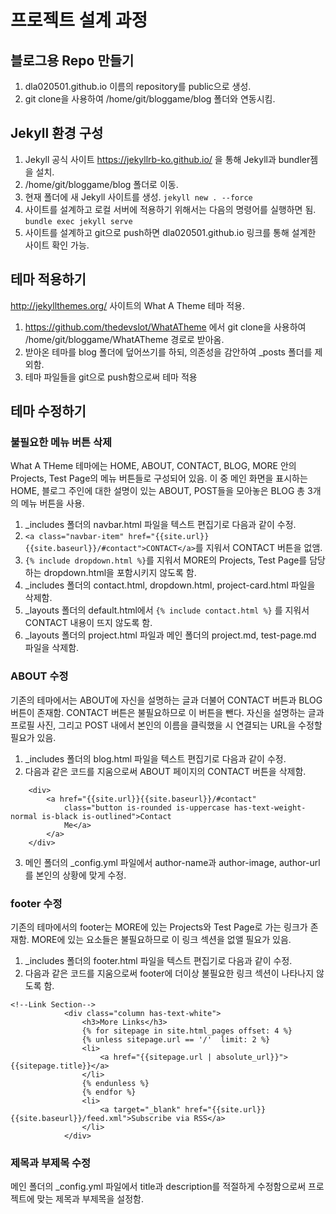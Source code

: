 # 프로젝트 설계 과정
## 블로그용 Repo 만들기
1. dla020501.github.io 이름의 repository를 public으로 생성.
2. git clone을 사용하여 /home/git/bloggame/blog 폴더와 연동시킴.

## Jekyll 환경 구성
1. Jekyll 공식 사이트 https://jekyllrb-ko.github.io/ 을 통해 Jekyll과 bundler젬을 설치.
2. /home/git/bloggame/blog 폴더로 이동.
3. 현재 폴더에 새 Jekyll 사이트를 생성.
`jekyll new . --force` 
4. 사이트를 설계하고 로컬 서버에 적용하기 위해서는 다음의 명령어를 실행하면 됨.
`bundle exec jekyll serve`
5. 사이트를 설계하고 git으로 push하면 dla020501.github.io 링크를 통해 설계한 사이트 확인 가능.

## 테마 적용하기
http://jekyllthemes.org/ 사이트의 What A Theme 테마 적용.
1. https://github.com/thedevslot/WhatATheme 에서 git clone을 사용하여 /home/git/bloggame/WhatATheme 경로로 받아옴.
2. 받아온 테마를 blog 폴더에 덮어쓰기를 하되, 의존성을 감안하여 _posts 폴더를 제외함.
3. 테마 파일들을 git으로 push함으로써 테마 적용

## 테마 수정하기
### 불필요한 메뉴 버튼 삭제
What A THeme 테마에는 HOME, ABOUT, CONTACT, BLOG, MORE 안의 Projects, Test Page의 메뉴 버튼들로 구성되어 있음.
이 중 메인 화면을 표시하는 HOME, 블로그 주인에 대한 설명이 있는 ABOUT, POST들을 모아놓은 BLOG 총 3개의 메뉴 버튼을 사용.
1. _includes 폴더의 navbar.html 파일을 텍스트 편집기로 다음과 같이 수정.
2. `<a class="navbar-item" href="{{site.url}}{{site.baseurl}}/#contact">CONTACT</a>`를 지워서 CONTACT 버튼을 없앰.
3. `{% include dropdown.html %}`를 지워서 MORE의 Projects, Test Page를 담당하는 dropdown.html을 포함시키지 않도록 함. 
4. _includes 폴더의 contact.html, dropdown.html, project-card.html 파일을 삭제함.
5. _layouts 폴더의 default.html에서 `{% include contact.html %}` 를 지워서 CONTACT 내용이 뜨지 않도록 함.
6. _layouts 폴더의 project.html 파일과 메인 폴더의 project.md, test-page.md 파일을 삭제함.

### ABOUT 수정
기존의 테마에서는 ABOUT에 자신을 설명하는 글과 더불어 CONTACT 버튼과 BLOG 버튼이 존재함.
CONTACT 버튼은 불필요하므로 이 버튼을 뺀다.
자신을 설명하는 글과 프로필 사진, 그리고 POST 내에서 본인의 이름을 클릭했을 시 연결되는 URL을 수정할 필요가 있음.
1. _includes 폴더의 blog.html 파일을 텍스트 편집기로 다음과 같이 수정.
2.  다음과 같은 코드를 지움으로써 ABOUT 페이지의 CONTACT 버튼을 삭제함.
``` 
    <div>
        <a href="{{site.url}}{{site.baseurl}}/#contact"
            class="button is-rounded is-uppercase has-text-weight-normal is-black is-outlined">Contact
            Me</a>
        </a>
    </div>
```
3. 메인 폴더의 _config.yml 파일에서 author-name과 author-image, author-url를 본인의 상황에 맞게 수정.

### footer 수정
기존의 테마에서의 footer는 MORE에 있는 Projects와 Test Page로 가는 링크가 존재함.
MORE에 있는 요소들은 불필요하므로 이 링크 섹션을 없앨 필요가 있음.
1. _includes 폴더의 footer.html 파일을 텍스트 편집기로 다음과 같이 수정.
2. 다음과 같은 코드를 지움으로써 footer에 더이상 불필요한 링크 섹션이 나타나지 않도록 함.
```
<!--Link Section-->
            <div class="column has-text-white">
                <h3>More Links</h3>
                {% for sitepage in site.html_pages offset: 4 %}
                {% unless sitepage.url == '/'  limit: 2 %}
                <li>
                    <a href="{{sitepage.url | absolute_url}}">{{sitepage.title}}</a>
                </li>
                {% endunless %}
                {% endfor %}
                <li>
                    <a target="_blank" href="{{site.url}}{{site.baseurl}}/feed.xml">Subscribe via RSS</a>
                </li>
            </div>
```

### 제목과 부제목 수정
메인 폴더의 _config.yml 파일에서 title과 description를 적절하게 수정함으로써 프로젝트에 맞는 제목과 부제목을 설정함.
